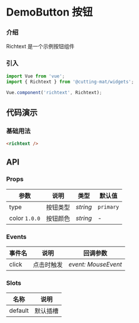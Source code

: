 # DemoButton 按钮

### 介绍

Richtext 是一个示例按钮组件

### 引入

```js
import Vue from 'vue';
import { Richtext } from '@cutting-mat/widgets';

Vue.component('richtext', Richtext);
```

## 代码演示

### 基础用法

```html
<richtext />
```

## API

### Props

| 参数          | 说明     | 类型     | 默认值    |
| ------------- | -------- | -------- | --------- |
| type          | 按钮类型 | _string_ | `primary` |
| color `1.0.0` | 按钮颜色 | _string_ | -         |

### Events

| 事件名 | 说明       | 回调参数            |
| ------ | ---------- | ------------------- |
| click  | 点击时触发 | _event: MouseEvent_ |

### Slots

| 名称    | 说明     |
| ------- | -------- |
| default | 默认插槽 |
